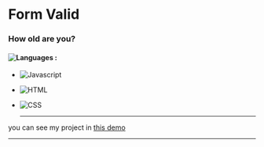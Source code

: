 # Form Valid
### How old are you?
#### ![Languages](https://img.shields.io/github/languages/count/zeynab-jalalian/Form-Valid) :
 - ![Javascript](https://img.shields.io/badge/javascript-yellow)
 - ![HTML](https://img.shields.io/badge/Html-orange)
 - ![CSS](https://img.shields.io/badge/Css-blue)
   
   ---
 you can see my project in [this demo](https://zeynab-jalalian.github.io/Form-Valid/)
  ___
